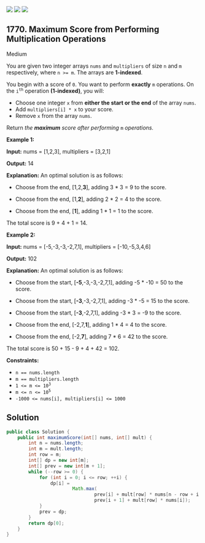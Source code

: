 [![](https://img.shields.io/github/stars/javadev/LeetCode-in-Java?label=Stars&style=flat-square)](https://github.com/javadev/LeetCode-in-Java)
[![](https://img.shields.io/github/forks/javadev/LeetCode-in-Java?label=Fork%20me%20on%20GitHub%20&style=flat-square)](https://github.com/javadev/LeetCode-in-Java/fork)
[![](https://img.shields.io/badge/-LeetCode%20in%20Kotlin-blue?style=flat-square)](https://github.com/javadev/LeetCode-in-Kotlin)

## 1770\. Maximum Score from Performing Multiplication Operations

Medium

You are given two integer arrays `nums` and `multipliers` of size `n` and `m` respectively, where `n >= m`. The arrays are **1-indexed**.

You begin with a score of `0`. You want to perform **exactly** `m` operations. On the <code>i<sup>th</sup></code> operation **(1-indexed)**, you will:

*   Choose one integer `x` from **either the start or the end** of the array `nums`.
*   Add `multipliers[i] * x` to your score.
*   Remove `x` from the array `nums`.

Return _the **maximum** score after performing_ `m` _operations._

**Example 1:**

**Input:** nums = [1,2,3], multipliers = [3,2,1]

**Output:** 14

**Explanation:** An optimal solution is as follows: 

- Choose from the end, [1,2,**3**], adding 3 \* 3 = 9 to the score. 

- Choose from the end, [1,**2**], adding 2 \* 2 = 4 to the score. 

- Choose from the end, [**1**], adding 1 \* 1 = 1 to the score. 
  
The total score is 9 + 4 + 1 = 14.

**Example 2:**

**Input:** nums = [-5,-3,-3,-2,7,1], multipliers = [-10,-5,3,4,6]

**Output:** 102

**Explanation:** An optimal solution is as follows: 

- Choose from the start, [**\-5**,-3,-3,-2,7,1], adding -5 \* -10 = 50 to the score. 

- Choose from the start, [**\-3**,-3,-2,7,1], adding -3 \* -5 = 15 to the score. 

- Choose from the start, [**\-3**,-2,7,1], adding -3 \* 3 = -9 to the score. 

- Choose from the end, [-2,7,**1**], adding 1 \* 4 = 4 to the score. 

- Choose from the end, [-2,**7**], adding 7 \* 6 = 42 to the score. 
  
The total score is 50 + 15 - 9 + 4 + 42 = 102.

**Constraints:**

*   `n == nums.length`
*   `m == multipliers.length`
*   <code>1 <= m <= 10<sup>3</sup></code>
*   <code>m <= n <= 10<sup>5</sup></code>
*   `-1000 <= nums[i], multipliers[i] <= 1000`

## Solution

```java
public class Solution {
    public int maximumScore(int[] nums, int[] mult) {
        int n = nums.length;
        int m = mult.length;
        int row = m;
        int[] dp = new int[m];
        int[] prev = new int[m + 1];
        while (--row >= 0) {
            for (int i = 0; i <= row; ++i) {
                dp[i] =
                        Math.max(
                                prev[i] + mult[row] * nums[n - row + i - 1],
                                prev[i + 1] + mult[row] * nums[i]);
            }
            prev = dp;
        }
        return dp[0];
    }
}
```